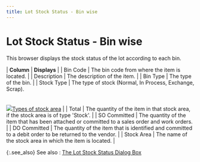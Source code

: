 ```yaml
---
title: Lot Stock Status - Bin wise
---
```


# Lot Stock Status - Bin wise


This browser displays the stock status of the lot according to each  bin.


| **Column** | **Displays** |
| Bin Code | The bin code from where the item is located. |
| Description | The description of the item. |
| Bin Type | The type of the bin. |
| Stock Type | The type of stock (Normal, In Process, Exchange, Scrap).<br/><br/><br/>![]({{site.mi_baseurl}}/img/lens.gif)[Types  of stock area]({{site.sc_chm}}/misc/stock_type_options.html) |
| Total | The quantity of the item in that stock area, if the stock area is of  type 'Stock'. |
| SO Committed | The quantity of the item that has been attached or committed to a sales  order and work orders. |
| DO Committed | The quantity of the item that is identified and committed to a debit  order to be returned to the vendor. |
| Stock Area | The name of the stock area in which the item is located. |



{:.see_also}
See also
: [The  Lot Stock Status Dialog Box]({{site.mi_baseurl}}/misc/the_lot_area_stock_status_dialog_box.html)
